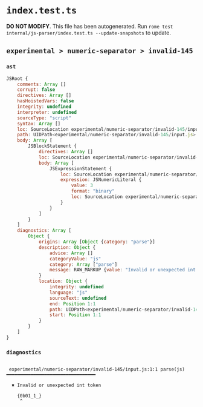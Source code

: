 # `index.test.ts`

**DO NOT MODIFY**. This file has been autogenerated. Run `rome test internal/js-parser/index.test.ts --update-snapshots` to update.

## `experimental > numeric-separator > invalid-145`

### `ast`

```javascript
JSRoot {
	comments: Array []
	corrupt: false
	directives: Array []
	hasHoistedVars: false
	integrity: undefined
	interpreter: undefined
	sourceType: "script"
	syntax: Array []
	loc: SourceLocation experimental/numeric-separator/invalid-145/input.js 1:0-2:0
	path: UIDPath<experimental/numeric-separator/invalid-145/input.js>
	body: Array [
		JSBlockStatement {
			directives: Array []
			loc: SourceLocation experimental/numeric-separator/invalid-145/input.js 1:0-1:9
			body: Array [
				JSExpressionStatement {
					loc: SourceLocation experimental/numeric-separator/invalid-145/input.js 1:1-1:8
					expression: JSNumericLiteral {
						value: 3
						format: "binary"
						loc: SourceLocation experimental/numeric-separator/invalid-145/input.js 1:1-1:8
					}
				}
			]
		}
	]
	diagnostics: Array [
		Object {
			origins: Array [Object {category: "parse"}]
			description: Object {
				advice: Array []
				categoryValue: "js"
				category: Array ["parse"]
				message: RAW_MARKUP {value: "Invalid or unexpected int token"}
			}
			location: Object {
				integrity: undefined
				language: "js"
				sourceText: undefined
				end: Position 1:1
				path: UIDPath<experimental/numeric-separator/invalid-145/input.js>
				start: Position 1:1
			}
		}
	]
}
```

### `diagnostics`

```

 experimental/numeric-separator/invalid-145/input.js:1:1 parse(js) ━━━━━━━━━━━━━━━━━━━━━━━━━━━━━━━━━

  ✖ Invalid or unexpected int token

    {0b01_1_}
     ^


```
